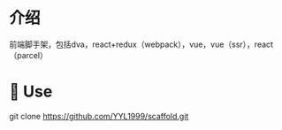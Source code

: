 # 介绍
前端脚手架，包括dva，react+redux（webpack），vue，vue（ssr），react（parcel）
# 🔨 Use
git clone https://github.com/YYL1999/scaffold.git